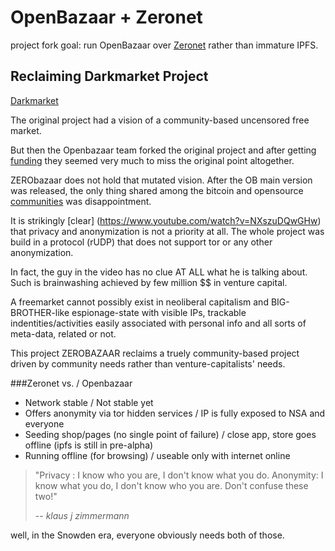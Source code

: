 # OpenBazaar + Zeronet

project fork goal: run OpenBazaar over [Zeronet](https://github.com/HelloZeroNet/ZeroNet) rather than immature IPFS.

## Reclaiming Darkmarket Project

[Darkmarket](https://www.youtube.com/watch?v=lHVqH8XO1Pk#t=86)

The original project had a vision of a community-based uncensored free market. 

But then the Openbazaar team forked the original project and after getting [funding](https://blog.openbazaar.org/openbazaar-is-entering-a-new-phase-with-funding/) they seemed very much to miss the original point altogether. 

ZERObazaar does not hold that mutated vision. After the OB main version was released, the only thing shared among the bitcoin and opensource [communities](https://www.reddit.com/r/Buttcoin/comments/4f18b5/openbizarre_developer_gets_very_sad_locks_grammar/) was disappointment. 

It is strikingly [clear] (https://www.youtube.com/watch?v=NXszuDQwGHw) that privacy and anonymization is not a priority at all. The whole project was build in a protocol (rUDP) that does not support tor or any other anonymization. 

In fact, the guy in the video has no clue AT ALL what he is talking about. Such is brainwashing achieved by few million $$ in venture capital.

A freemarket cannot possibly exist in neoliberal capitalism and BIG-BROTHER-like espionage-state with visible IPs, trackable indentities/activities easily associated with personal info and all sorts of meta-data, related or not.

This project ZEROBAZAAR reclaims a truely community-based project driven by community needs rather than venture-capitalists' needs.

###Zeronet vs.   /  Openbazaar

*  Network stable / Not stable yet 
*  Offers anonymity via tor hidden services / IP is fully exposed to NSA and everyone
*  Seeding shop/pages (no single point of failure) / close app, store goes offline (ipfs is still in pre-alpha)
*  Running offline (for browsing) / useable only with internet online 

>"Privacy : I know who you are, I don't know what you do. 
>Anonymity: I know what you do, I don't know who you are. Don't confuse these two!"
>
> -- <cite>klaus j zimmermann</cite>

well, in the Snowden era, everyone obviously needs both of those.

